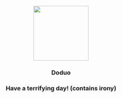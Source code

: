 <p align="center">
    <img src="https://raw.githubusercontent.com/PokeAPI/sprites/master/sprites/pokemon/84.png" width="150" height="150">
</p>
<h3 align="center"> <b>Doduo</b></h3>
<h3 align="center">Have a terrifying day! (contains irony)</h3>
